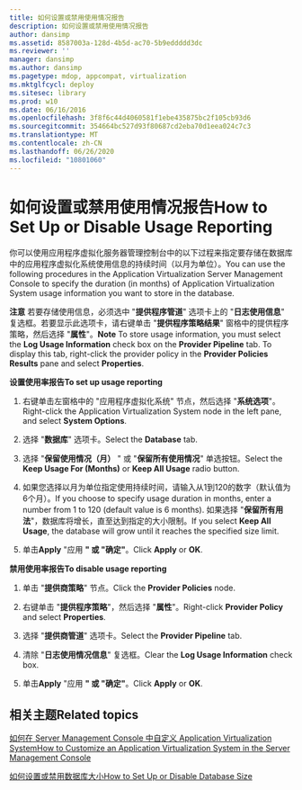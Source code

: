 ```yaml
---
title: 如何设置或禁用使用情况报告
description: 如何设置或禁用使用情况报告
author: dansimp
ms.assetid: 8587003a-128d-4b5d-ac70-5b9eddddd3dc
ms.reviewer: ''
manager: dansimp
ms.author: dansimp
ms.pagetype: mdop, appcompat, virtualization
ms.mktglfcycl: deploy
ms.sitesec: library
ms.prod: w10
ms.date: 06/16/2016
ms.openlocfilehash: 3f8f6c44d4060581f1ebe435875bc2f105cb93d6
ms.sourcegitcommit: 354664bc527d93f80687cd2eba70d1eea024c7c3
ms.translationtype: MT
ms.contentlocale: zh-CN
ms.lasthandoff: 06/26/2020
ms.locfileid: "10801060"
---
```

# <span data-ttu-id="8652b-103">如何设置或禁用使用情况报告</span><span class="sxs-lookup"><span data-stu-id="8652b-103">How to Set Up or Disable Usage Reporting</span></span>


<span data-ttu-id="8652b-104">你可以使用应用程序虚拟化服务器管理控制台中的以下过程来指定要存储在数据库中的应用程序虚拟化系统使用信息的持续时间（以月为单位）。</span><span class="sxs-lookup"><span data-stu-id="8652b-104">You can use the following procedures in the Application Virtualization Server Management Console to specify the duration (in months) of Application Virtualization System usage information you want to store in the database.</span></span>

<span data-ttu-id="8652b-105">**注意** 若要存储使用信息，必须选中 "**提供程序管道**" 选项卡上的 "**日志使用信息**" 复选框。若要显示此选项卡，请右键单击 "**提供程序策略结果**" 窗格中的提供程序策略，然后选择 "**属性**"。</span><span class="sxs-lookup"><span data-stu-id="8652b-105">**Note** To store usage information, you must select the **Log Usage Information** check box on the **Provider Pipeline** tab. To display this tab, right-click the provider policy in the **Provider Policies Results** pane and select **Properties**.</span></span>

 

**<span data-ttu-id="8652b-106">设置使用率报告</span><span class="sxs-lookup"><span data-stu-id="8652b-106">To set up usage reporting</span></span>**

1.  <span data-ttu-id="8652b-107">右键单击左窗格中的 "应用程序虚拟化系统" 节点，然后选择 "**系统选项**"。</span><span class="sxs-lookup"><span data-stu-id="8652b-107">Right-click the Application Virtualization System node in the left pane, and select **System Options**.</span></span>

2.  <span data-ttu-id="8652b-108">选择 "**数据库**" 选项卡。</span><span class="sxs-lookup"><span data-stu-id="8652b-108">Select the **Database** tab.</span></span>

3.  <span data-ttu-id="8652b-109">选择 "**保留使用情况（月）** " 或 "**保留所有使用情况**" 单选按钮。</span><span class="sxs-lookup"><span data-stu-id="8652b-109">Select the **Keep Usage For (Months)** or **Keep All Usage** radio button.</span></span>

4.  <span data-ttu-id="8652b-110">如果您选择以月为单位指定使用持续时间，请输入从1到120的数字（默认值为6个月）。</span><span class="sxs-lookup"><span data-stu-id="8652b-110">If you choose to specify usage duration in months, enter a number from 1 to 120 (default value is 6 months).</span></span> <span data-ttu-id="8652b-111">如果选择 "**保留所有用法**"，数据库将增长，直至达到指定的大小限制。</span><span class="sxs-lookup"><span data-stu-id="8652b-111">If you select **Keep All Usage**, the database will grow until it reaches the specified size limit.</span></span>

5.  <span data-ttu-id="8652b-112">单击**Apply** "应用 **" 或 "确定"**。</span><span class="sxs-lookup"><span data-stu-id="8652b-112">Click **Apply** or **OK**.</span></span>

**<span data-ttu-id="8652b-113">禁用使用率报告</span><span class="sxs-lookup"><span data-stu-id="8652b-113">To disable usage reporting</span></span>**

1.  <span data-ttu-id="8652b-114">单击 "**提供商策略**" 节点。</span><span class="sxs-lookup"><span data-stu-id="8652b-114">Click the **Provider Policies** node.</span></span>

2.  <span data-ttu-id="8652b-115">右键单击 "**提供程序策略**"，然后选择 "**属性**"。</span><span class="sxs-lookup"><span data-stu-id="8652b-115">Right-click **Provider Policy** and select **Properties**.</span></span>

3.  <span data-ttu-id="8652b-116">选择 "**提供商管道**" 选项卡。</span><span class="sxs-lookup"><span data-stu-id="8652b-116">Select the **Provider Pipeline** tab.</span></span>

4.  <span data-ttu-id="8652b-117">清除 "**日志使用情况信息**" 复选框。</span><span class="sxs-lookup"><span data-stu-id="8652b-117">Clear the **Log Usage Information** check box.</span></span>

5.  <span data-ttu-id="8652b-118">单击**Apply** "应用 **" 或 "确定"**。</span><span class="sxs-lookup"><span data-stu-id="8652b-118">Click **Apply** or **OK**.</span></span>

## <span data-ttu-id="8652b-119">相关主题</span><span class="sxs-lookup"><span data-stu-id="8652b-119">Related topics</span></span>


[<span data-ttu-id="8652b-120">如何在 Server Management Console 中自定义 Application Virtualization System</span><span class="sxs-lookup"><span data-stu-id="8652b-120">How to Customize an Application Virtualization System in the Server Management Console</span></span>](how-to-customize-an-application-virtualization-system-in-the-server-management-console.md)

[<span data-ttu-id="8652b-121">如何设置或禁用数据库大小</span><span class="sxs-lookup"><span data-stu-id="8652b-121">How to Set Up or Disable Database Size</span></span>](how-to-set-up-or-disable-database-size.md)

 

 





